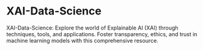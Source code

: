 # XAI-Data-Science
XAI-Data-Science: Explore the world of Explainable AI (XAI) through techniques, tools, and applications. Foster transparency, ethics, and trust in machine learning models with this comprehensive resource.
